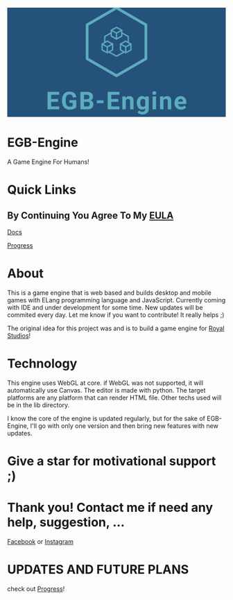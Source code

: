 ![Logo](logo/linkedin_banner_image_1.png)

# EGB-Engine
A Game Engine For Humans!

# Quick Links

## By Continuing You Agree To My [EULA](https://github.com/ElhamAryanpur/EGB-Engine/blob/master/LICENSE.md)

[Docs](https://elhamaryanpur.github.io/EGB-Engine/)

[Progress](https://github.com/users/ElhamAryanpur/projects/1)

# About

This is a game engine that is web based and builds desktop and mobile games with ELang programming language and JavaScript. Currently coming with IDE and under development for some time. New updates will be commited every day. Let me know if you want to contribute! It really helps ;)

The original idea for this project was and is to build a game engine for [Royal Studios](https://discord.gg/g63g9zJ)!

# Technology
This engine uses WebGL at core. if WebGL was not supported, it will automatically use Canvas. The editor is made with python. The target platforms are any platform that can render HTML file. Other techs used will be in the lib directory.

I know the core of the engine is updated regularly, but for the sake of EGB-Engine, I'll go with only one version and then bring new features with new updates.

# Give a star for motivational support ;)

# Thank you! Contact me if need any help, suggestion, ...
[Facebook](https://www.facebook.com/elham.aryanpur.10) or [Instagram](https://www.instagram.com/elham_aryanpur)

# UPDATES AND FUTURE PLANS

check out [Progress](https://github.com/users/ElhamAryanpur/projects/1)!
